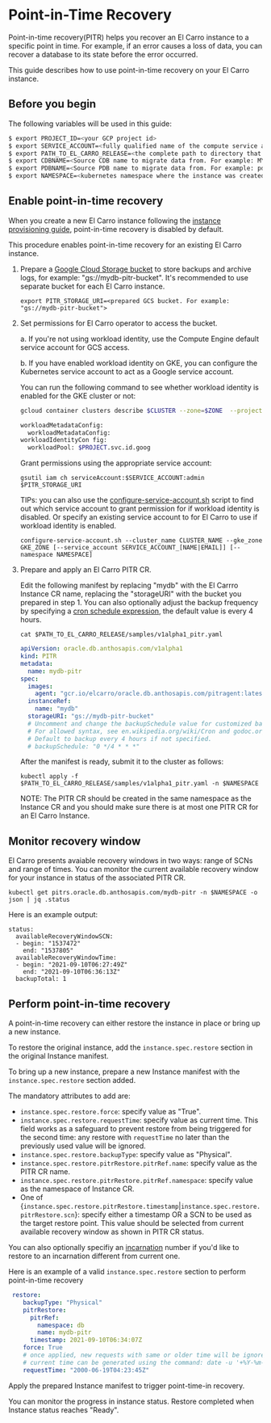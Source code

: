 # Point-in-Time Recovery

Point-in-time recovery(PITR) helps you recover an El Carro instance to a specific point in time. For example, if an error causes a loss of data, you can recover a database to its state before the error occurred.

This guide describes how to use point-in-time recovery on your El Carro instance.

## Before you begin

The following variables will be used in this guide:

```sh
$ export PROJECT_ID=<your GCP project id>
$ export SERVICE_ACCOUNT=<fully qualified name of the compute service account to be used by El Carro (i.e. SERVICE_ACCOUNT@PROJECT_NAME.iam.gserviceaccount.com)>
$ export PATH_TO_EL_CARRO_RELEASE=<the complete path to directory that contains the downloaded El Carro release>
$ export CDBNAME=<Source CDB name to migrate data from. For example: MYDB>
$ export PDBNAME=<Source PDB name to migrate data from. For example: pdb1>
$ export NAMESPACE=<kubernetes namespace where the instance was created>
```

## Enable point-in-time recovery

When you create a new El Carro instance following the [instance provisioning guide](https://github.com/GoogleCloudPlatform/elcarro-oracle-operator/blob/main/docs/content/provision/instance.md), point-in-time recovery is disabled by default.

This procedure enables point-in-time recovery for an existing El Carro instance.

1. Prepare a [Google Cloud Storage bucket](https://cloud.google.com/storage/docs/creating-buckets) to store backups and archive logs, for example: "gs://mydb-pitr-bucket". It's recommended to use separate bucket for each El Carro instance.
    ```shell
    export PITR_STORAGE_URI=<prepared GCS bucket. For example: "gs://mydb-pitr-bucket">
    ```

2. Set permissions for El Carro operator to access the bucket.

   a. If you're not using workload identity, use the Compute Engine default service account for GCS access.

   b. If you have enabled workload identity on GKE, you can configure the Kubernetes service account to act as a Google service account.

   You can run the following command to see whether workload identity is enabled for the GKE cluster or not:
    ```sh
    gcloud container clusters describe $CLUSTER --zone=$ZONE  --project=$PROJECT_ID | grep workload

   workloadMetadataConfig:
      workloadMetadataConfig:
   workloadIdentityCon fig:
      workloadPool: $PROJECT.svc.id.goog
    ```

   Grant permissions using the appropriate service account:

    ```shell
    gsutil iam ch serviceAccount:$SERVICE_ACCOUNT:admin $PITR_STORAGE_URI
    ```

   TIPs: you can also use the [configure-service-account.sh](https://github.com/GoogleCloudPlatform/elcarro-oracle-operator/blob/main/hack/configure-service-account.sh) script to find out which service account to grant permission for if workload identity is disabled. Or specify an existing service account to for El Carro to use if workload identity is enabled.
   ```shell
   configure-service-account.sh --cluster_name CLUSTER_NAME --gke_zone GKE_ZONE [--service_account SERVICE_ACCOUNT_[NAME|EMAIL]] [--namespace NAMESPACE]
   ```

3. Prepare and apply an El Carro PITR CR.

   Edit the following manifest by replacing "mydb" with the El Carrro Instance CR name, replacing the "storageURI" with the bucket you prepared in step 1.
   You can also optionally adjust the backup frequency by specifying a [cron schedule expression](https://en.wikipedia.org/wiki/Cron), the default value is every 4 hours.
    ```shell
    cat $PATH_TO_EL_CARRO_RELEASE/samples/v1alpha1_pitr.yaml
    ```

    ```yaml
    apiVersion: oracle.db.anthosapis.com/v1alpha1
    kind: PITR
    metadata:
      name: mydb-pitr
    spec:
      images:
        agent: "gcr.io/elcarro/oracle.db.anthosapis.com/pitragent:latest"
      instanceRef:
        name: "mydb"
      storageURI: "gs://mydb-pitr-bucket"
      # Uncomment and change the backupSchedule value for customized backup schedule.
      # For allowed syntax, see en.wikipedia.org/wiki/Cron and godoc.org/github.com/robfig/cron.
      # Default to backup every 4 hours if not specified.
      # backupSchedule: "0 */4 * * *"
    ```

   After the manifest is ready, submit it to the cluster as follows:

    ```shell
    kubectl apply -f $PATH_TO_EL_CARRO_RELEASE/samples/v1alpha1_pitr.yaml -n $NAMESPACE
    ```
   NOTE: The PITR CR should be created in the same namespace as the Instance CR and you should make sure there is at most one PITR CR for an El Carro Instance.


## Monitor recovery window

El Carro presents avaiable recovery windows in two ways: range of SCNs and range of times. You can monitor the current available recovery window for your instance in status of the associated PITR CR.

```shell
kubectl get pitrs.oracle.db.anthosapis.com/mydb-pitr -n $NAMESPACE -o json | jq .status
```

Here is an example output:
```shell
status:
  availableRecoveryWindowSCN:
  - begin: "1537472"
    end: "1537805"
  availableRecoveryWindowTime:
  - begin: "2021-09-10T06:27:49Z"
    end: "2021-09-10T06:36:13Z"
  backupTotal: 1
```

## Perform point-in-time recovery

A point-in-time recovery can either restore the instance in place or bring up a new instance.

To restore the original instance, add the `instance.spec.restore` section in the original Instance manifest.

To bring up a new instance, prepare a new Instance manifest with the `instance.spec.restore` section added.

The mandatory attributes to add are:
* `instance.spec.restore.force`: specify value as "True".
* `instance.spec.restore.requestTime`: specify value as current time. This field works as a safeguard to prevent restore from being triggered for the second time: any restore with `requestTime` no later than the previously used value will be ignored.
* `instance.spec.restore.backupType`: specify value as "Physical".
* `instance.spec.restore.pitrRestore.pitrRef.name`: specify value as the PITR CR name.
* `instance.spec.restore.pitrRestore.pitrRef.namespace`: specify value as the namespace of Instance CR.
* One of {`instance.spec.restore.pitrRestore.timestamp`|`instance.spec.restore.pitrRestore.scn`}: specify either a timestamp OR a SCN to be used as the target restore point. This value should be selected from current available recovery window as shown in PITR CR status.

You can also optionally specifiy an [incarnation](https://docs.oracle.com/cd/B19306_01/server.102/b14237/dynviews_1075.htm#REFRN30049) number if you'd like to restore to an incarnation different from current one.

Here is an example of a valid `instance.spec.restore` section to perform point-in-time recovery
```yaml
 restore:
    backupType: "Physical"
    pitrRestore:
      pitrRef:
        namespace: db
        name: mydb-pitr
      timestamp: 2021-09-10T06:34:07Z
    force: True
    # once applied, new requests with same or older time will be ignored,
    # current time can be generated using the command: date -u '+%Y-%m-%dT%H:%M:%SZ'
    requestTime: "2000-06-19T04:23:45Z"
```

Apply the prepared Instance manifest to trigger point-time-in recovery.

You can monitor the progress in instance status. Restore completed when Instance status reaches "Ready".
